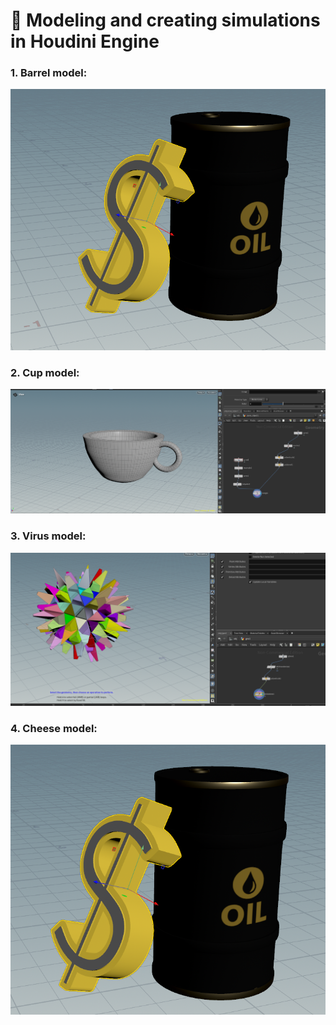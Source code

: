 # 🌟  Modeling and creating simulations in Houdini Engine

### 1. Barrel model:
![1](https://github.com/Mirabird/Houdini_projects/blob/Pics/Barrel.png)

### 2. Cup model:
![2](https://github.com/Mirabird/Houdini_projects/blob/Pics/Screenshot_2.png)

### 3. Virus model:
![3](https://github.com/Mirabird/Houdini_projects/blob/Pics/image_1.png)

### 4. Cheese model:
![1](https://github.com/Mirabird/Houdini_projects/blob/Pics/Screenshot_1.png)




